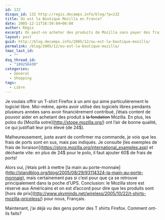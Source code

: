 ```yaml
---
id: 132
disqus_id: 132 http://regis.decamps.info/blog/?p=132
title: Où est la Boutique Mozilla en France?
date: 2005-12-11T16:59:04+00:00
author: Régis
excerpt: Où peut-on acheter des produits de Mozilla sans payer des frais de ports exorbitants?
layout: post
guid: http://blog.decamps.info/2005/12/ou-est-la-boutique-mozilla/
permalink: /blog/2005/12/ou-est-la-boutique-mozilla/
tmac_last_id:
  - ""
dsq_thread_id:
  - "189256430"
categories:
  - Général
  - Shopping
tags:
  - Libre
---
```

Je voulais offrir un T-shirt Firefox à un ami qui aime particulièrement le logiciel libre. Moi-même, après avoir utilisé des logiciels libres pendants plusieurs années sans avoir financièrement contribué, j’étais content de pouvoir aider en achetant des produit à <strike>la fondation</strike> Mozilla. En plus, les polos du \[Mozilla sotre\](http://stope.mozilla.org/) ont l’air de bonne qualité, ce qui justifiait leur prix élevé (de 24$).

Malheureusement, juste avant de confirmer ma commande, je vois que les frais de ports sont en sus, mais pas indiqués. Je consulte \[les exemples de frais de livraison\](https://store.mozilla.org/international_examples.asp) et déchante vite: en plus de 24$ pour le polo, il faut ajouter 60$ de frais de ports! 

Alors oui, j’étais prêt à mettre \[la main au porte-monnaie\](http://standblog.org/blog/2005/08/29/93114324-la-main-au-porte-monnaie), mais certainement pas si c’est pour que ça se retrouve principalement dans la poche d’UPS. Conclusion: le Mozilla store est réservé aux Américains et on est d’accord pour dire que les produits sont \[hors de prix\](http://www.skyminds.net/wireless/2005/10/22/t-shirts-mozilla-priceless/) pour nous, Français. 

Maintenant, j’ai déjà vu des gens porter des T shirts Firefox. Comment ont-ils faits?

